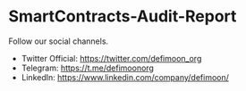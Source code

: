 # SmartContracts-Audit-Report
Follow our social channels.
- Twitter Official: https://twitter.com/defimoon_org
- Telegram: https://t.me/defimoonorg
- LinkedIn: https://www.linkedin.com/company/defimoon/
